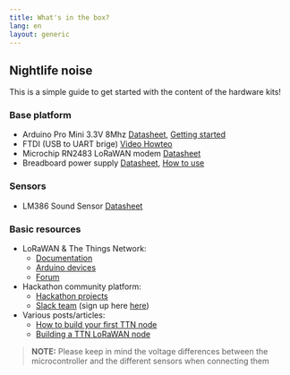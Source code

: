 ```yaml
---
title: What's in the box?
lang: en
layout: generic
---
```


## Nightlife noise

This is a simple guide to get started with the content of the hardware kits!

### Base platform

 * Arduino Pro Mini 3.3V 8Mhz [Datasheet](https://www.arduino.cc/en/Main/arduinoBoardProMini), [Getting started](https://www.arduino.cc/en/Main/arduinoBoardProMini)
 * FTDI (USB to UART brige) [Video Howteo](https://www.youtube.com/watch?v=-Myj5yQvI_4)
 * Microchip RN2483 LoRaWAN modem [Datasheet](http://ww1.microchip.com/downloads/en/DeviceDoc/50002346B.pdf)
 * Breadboard power supply [Datasheet](https://hobbyking.com/media/file/403178644X1017066X57.pdf), [How to use](https://www.sunfounder.com/wiki/index.php?title=How_to_use_YwRobot_Power_Supply_Properly)

### Sensors

 * LM386 Sound Sensor [Datasheet](http://www.waveshare.com/w/upload/1/1e/Sound-Sensor-UserManual.pdf)

### Basic resources

 * LoRaWAN & The Things Network:
    * [Documentation](https://www.thethingsnetwork.org/docs/)
    * [Arduino devices](https://www.thethingsnetwork.org/docs/devices/arduino/)
    * [Forum](https://www.thethingsnetwork.org/forum/)
 * Hackathon community platform:
    * [Hackathon projects](https://now.makezurich.ch)
    * [Slack team](https://ttn-ch.slack.com/) (sign up here [here](https://ttn-ch.herokuapp.com/))
 * Various posts/articles:
    * [How to build your first TTN node](https://www.thethingsnetwork.org/forum/t/how-to-build-your-first-ttn-node-arduino-rn2483/1574)
    * [Building a TTN LoRaWAN node](https://www.vdsar.net/build-ttn-lora-node/)

> **NOTE:** Please keep in mind the voltage differences between the microcontroller and the different sensors when connecting them
